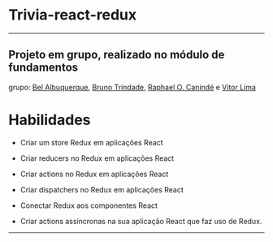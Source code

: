 # Trivia-react-redux

--------
## Projeto em grupo, realizado no módulo de fundamentos


grupo: [Bel Albuquerque](https://github.com/Bel-Albuquerque), [Bruno Trindade](https://github.com/btrndd), [Raphael O. Canindé](https://github.com/raphael-caninde) e [Vitor Lima](https://github.com/Vitorlima02)

# Habilidades

  - Criar um store Redux em aplicações React

  - Criar reducers no Redux em aplicações React

  - Criar actions no Redux em aplicações React

  - Criar dispatchers no Redux em aplicações React

  - Conectar Redux aos componentes React

  - Criar actions assíncronas na sua aplicação React que faz uso de Redux.

---

